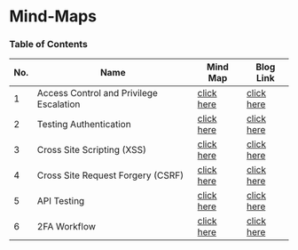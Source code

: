 # Mind-Maps

### Table of Contents

| No. | Name                                    | Mind Map                                                                                                                   | Blog Link                                                                                                                  |
| --- | --------------------------------------- | -------------------------------------------------------------------------------------------------------------------------- | -------------------------------------------------------------------------------------------------------------------------- |
| 1   | Access Control and Privilege Escalation | [click here](https://github.com/ehsaanqazi/Mind-Maps/blob/master/Access%20Control%20and%20%20Privilidege%20Escalation.png) | [click here](https://github.com/ehsaanqazi/Mind-Maps/blob/master/Access%20Control%20and%20%20Privilidege%20Escalation.png) |
| 2   | Testing Authentication                  | [click here](https://github.com/ehsaanqazi/Mind-Maps/blob/master/Authentication.png)                                       | [click here](https://github.com/ehsaanqazi/Mind-Maps/blob/master/Authentication.png)                                       |
| 3   | Cross Site Scripting (XSS)              | [click here](https://github.com/ehsaanqazi/Mind-Maps/blob/master/XSS.png)                                                  | [click here](https://github.com/ehsaanqazi/Mind-Maps/blob/master/XSS.png)                                                  |
| 4   | Cross Site Request Forgery (CSRF)       | [click here](https://github.com/ehsaanqazi/Mind-Maps/blob/master/CSRF.png)                                                 | [click here](https://github.com/ehsaanqazi/Mind-Maps/blob/master/CSRF.png)                                                 |
| 5   | API Testing                             | [click here](https://github.com/ehsaanqazi/Mind-Maps/blob/master/API%20Testing.png)                                        | [click here](https://github.com/ehsaanqazi/Mind-Maps/blob/master/API%20Testing.png)                                        |
| 6   | 2FA Workflow                            | [click here](https://github.com/ehsaanqazi/Mind-Maps/blob/master/2FA%20Workflow.png)                                       | [click here](https://github.com/ehsaanqazi/Mind-Maps/blob/master/2FA%20Workflow.png)                                       |
